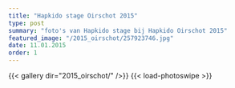 ```yaml
---
title: "Hapkido stage Oirschot 2015"
type: post
summary: "foto's van Hapkido stage bij Hapkido Oirschot 2015"
featured_image: "/2015_oirschot/257923746.jpg"
date: 11.01.2015
order: 1
---
```


{{< gallery dir="2015_oirschot/" />}} {{< load-photoswipe >}}